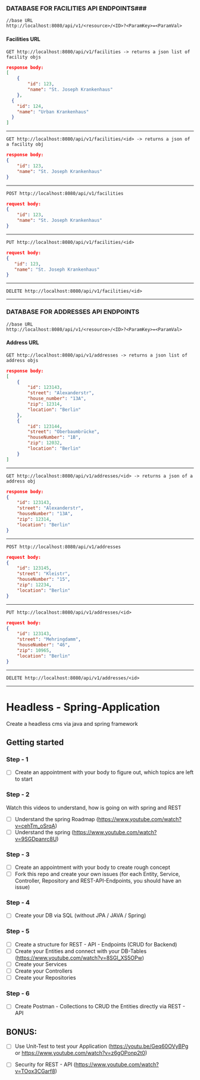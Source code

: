 ### DATABASE FOR FACILITIES API ENDPOINTS###

    //base URL
    http://localhost:8080/api/v1/<resource>/<ID>?<ParamKey>=<ParamVal>

#### Facilities URL

    GET http://localhost:8080/api/v1/facilities -> returns a json list of facility objs
    
    
````json
response body:
[
    {
        "id": 123,
        "name": "St. Joseph Krankenhaus"
    },
  {
    "id": 124,
    "name": "Urban Krankenhaus"
  }
]
````

--------------------------------------------------------------
    GET http://localhost:8080/api/v1/facilities/<id> -> returns a json of a facility obj
 
````json
response body:
{
    "id": 123,
    "name": "St. Joseph Krankenhaus"
}
````

--------------------------------------------------------------
    POST http://localhost:8080/api/v1/facilities

````json
request body:
{
    "id": 123,
    "name": "St. Joseph Krankenhaus"
}
````

--------------------------------------------------------------

    PUT http://localhost:8080/api/v1/facilities/<id>

````json
request body:
{
   "id": 123,
   "name": "St. Joseph Krankenhaus"
}
````

--------------------------------------------------------------
    DELETE http://localhost:8080/api/v1/facilities/<id>
--------------------------------------------------------------

### DATABASE FOR ADDRESSES API ENDPOINTS

    //base URL
    http://localhost:8080/api/v1/<resource>/<ID>?<ParamKey>=<ParamVal>

#### Address URL

    GET http://localhost:8080/api/v1/addresses -> returns a json list of address objs

````json
response body:
[
    {
        "id": 123143,
        "street": "Alexanderstr",
        "house_number": "13A",
        "zip": 12314,
        "location": "Berlin"
    },
    {
        "id": 123144,
        "street": "Oberbaumbrücke",
        "houseNumber": "1B",
        "zip": 12032,
        "location": "Berlin"
    }
]
````

--------------------------------------------------------------
    GET http://localhost:8080/api/v1/addresses/<id> -> returns a json of a address obj

````json
response body:
{
    "id": 123143,
    "street": "Alexanderstr",
    "houseNumber": "13A",
    "zip": 12314,
    "location": "Berlin"
}
````

--------------------------------------------------------------
    POST http://localhost:8080/api/v1/addresses

````json
request body:
{
    "id": 123145,
    "street": "Kleistr",
    "houseNumber": "15",
    "zip": 12234,
    "location": "Berlin"
}
````

--------------------------------------------------------------

    PUT http://localhost:8080/api/v1/addresses/<id>

````json
request body:
{
    "id": 123143,
    "street": "Mehringdamm",
    "houseNumber": "46",
    "zip": 10965,
    "location": "Berlin"
}
````

--------------------------------------------------------------
    DELETE http://localhost:8080/api/v1/addresses/<id>
--------------------------------------------------------------


# Headless - Spring-Application
Create a headless cms via java and spring framework


## Getting started

### Step - 1
- [ ] Create an appointment with your body to figure out, which topics are left to start

### Step - 2
Watch this videos to understand, how is going on with spring and REST
- [ ] Understand the spring Roadmap (https://www.youtube.com/watch?v=cehTm_oSrqA)
- [ ] Understand the spring (https://www.youtube.com/watch?v=9SGDpanrc8U)

### Step - 3
- [ ] Create an appointment with your body to create rough concept
- [ ] Fork this repo and create your own issues (for each Entity, Service, Controller, Repository and REST-API-Endpoints, you should have an issue)

### Step - 4
- [ ] Create your DB via SQL (without JPA / JAVA / Spring)

### Step - 5
- [ ] Create a structure for REST - API - Endpoints (CRUD for Backend)
- [ ] Create your Entities and connect with your DB-Tables (https://www.youtube.com/watch?v=8SGI_XS5OPw)
- [ ] Create your Services
- [ ] Create your Controllers
- [ ] Create your Repositories

### Step - 6
- [ ] Create Postman - Collections to CRUD the Entities directly via REST - API


## BONUS:
- [ ] Use Unit-Test to test your Application (https://youtu.be/Geq60OVyBPg or https://www.youtube.com/watch?v=z6gOPonp2t0)
- [ ] Security for REST - API (https://www.youtube.com/watch?v=TOox3CGarf8)

